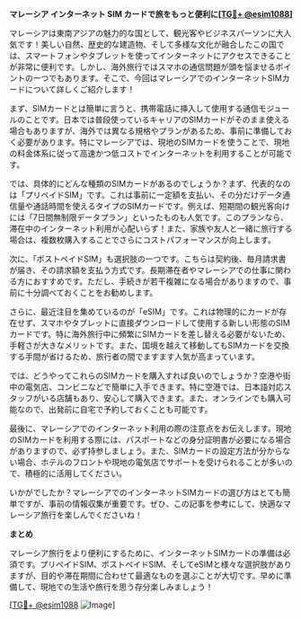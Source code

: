 **マレーシア インターネット SIM カードで旅をもっと便利に[[TG💪+ @esim1088](https://t.me/s/esim1088)]**

マレーシアは東南アジアの魅力的な国として、観光客やビジネスパーソンに大人気です！美しい自然、歴史的な建造物、そして多様な文化が融合したこの国では、スマートフォンやタブレットを使ってインターネットにアクセスできることが非常に便利です。しかし、海外旅行ではスマホの通信問題が頭を悩ませるポイントの一つでもあります。そこで、今回はマレーシアでのインターネットSIMカードについて詳しくご紹介します！

まず、SIMカードとは簡単に言うと、携帯電話に挿入して使用する通信モジュールのことです。日本では普段使っているキャリアのSIMカードがそのまま使える場合もありますが、海外では異なる規格やプランがあるため、事前に準備しておく必要があります。特にマレーシアでは、現地のSIMカードを使うことで、現地の料金体系に従って高速かつ低コストでインターネットを利用することが可能です。

では、具体的にどんな種類のSIMカードがあるのでしょうか？まず、代表的なのは「プリペイドSIM」です。これは事前に一定額を支払い、その分だけデータ通信量や通話時間を使えるタイプのSIMカードです。例えば、短期間の観光客向けには「7日間無制限データプラン」といったものも人気です。このプランなら、滞在中のインターネット利用が心配いらず！また、家族や友人と一緒に旅行する場合は、複数枚購入することでさらにコストパフォーマンスが向上します。

次に、「ポストペイドSIM」も選択肢の一つです。こちらは契約後、毎月請求書が届き、その請求額を支払う方式です。長期滞在者やマレーシアでの仕事に関わる方におすすめです。ただし、手続きが若干複雑になる場合がありますので、事前に十分調べておくことをお勧めします。

さらに、最近注目を集めているのが「eSIM」です。これは物理的にカードが存在せず、スマホやタブレットに直接ダウンロードして使用する新しい形態のSIMカードです。特に海外旅行中に頻繁にSIMカードを差し替える必要がないため、手軽さが大きなメリットです。また、国境を越えて移動してもSIMカードを交換する手間が省けるため、旅行者の間でますます人気が高まっています。

では、どうやってこれらのSIMカードを購入すれば良いのでしょうか？空港や街中の電気店、コンビニなどで簡単に入手できます。特に空港では、日本語対応スタッフがいる店舗もあり、安心して購入できます。また、オンラインでも購入可能なので、出発前に自宅で予約しておくことも可能です。

最後に、マレーシアでのインターネット利用の際の注意点をお伝えします。現地のSIMカードを利用する際には、パスポートなどの身分証明書が必要になる場合がありますので、必ず持参しましょう。また、SIMカードの設定方法が分からない場合、ホテルのフロントや現地の電気店でサポートを受けられることが多いので、積極的に活用してください。

いかがでしたか？マレーシアでのインターネットSIMカードの選び方はとても簡単ですが、事前の情報収集が重要です。ぜひ、この記事を参考にして、快適なマレーシア旅行を楽しんでくださいね！

**まとめ**

マレーシア旅行をより便利にするために、インターネットSIMカードの準備は必須です。プリペイドSIM、ポストペイドSIM、そしてeSIMと様々な選択肢がありますが、目的や滞在期間に合わせて最適なものを選ぶことが大切です。早めに準備して、現地での生活や旅行を思う存分楽しみましょう！

[[TG💪+ @esim1088](https://t.me/s/esim1088) ![Image](https://i.postimg.cc/Y0z9fWf4/image.png)]